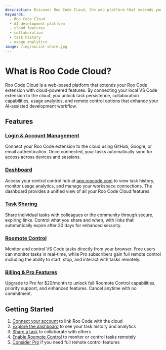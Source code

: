 ```yaml
---
description: Discover Roo Code Cloud, the web platform that extends your Roo Code extension with cloud features for collaboration, persistence, and analytics.
keywords:
  - Roo Code Cloud
  - AI development platform
  - cloud features
  - collaboration
  - task history
  - usage analytics
image: /img/social-share.jpg
---
```


# What is Roo Code Cloud?

Roo Code Cloud is a web-based platform that extends your Roo Code extension with cloud-powered features. By connecting your local VS Code extension to the cloud, you unlock task persistence, collaboration capabilities, usage analytics, and remote control options that enhance your AI-assisted development workflow.

## Features

### [Login & Account Management](/roo-code-cloud/login)
Connect your Roo Code extension to the cloud using GitHub, Google, or email authentication. Once connected, your tasks automatically sync for access across devices and sessions.

### [Dashboard](/roo-code-cloud/dashboard)
Access your central control hub at [app.roocode.com](https://app.roocode.com/) to view task history, monitor usage analytics, and manage your workspace connections. The dashboard provides a unified view of all your Roo Code Cloud features.

### [Task Sharing](/roo-code-cloud/task-sharing)
Share individual tasks with colleagues or the community through secure, expiring links. Control what you share and when, with links that automatically expire after 30 days for enhanced security.

### [Roomote Control](/roo-code-cloud/roomote-control)
Monitor and control VS Code tasks directly from your browser. Free users can monitor tasks in real-time, while Pro subscribers gain full remote control including the ability to start, stop, and interact with tasks remotely.

### [Billing & Pro Features](/roo-code-cloud/billing-subscriptions)
Upgrade to Pro for $20/month to unlock full Roomote Control capabilities, priority support, and enhanced features. Cancel anytime with no commitment.

## Getting Started

1. [Connect your account](/roo-code-cloud/login) to link Roo Code with the cloud
2. [Explore the dashboard](/roo-code-cloud/dashboard) to see your task history and analytics
3. [Share a task](/roo-code-cloud/task-sharing) to collaborate with others
4. [Enable Roomote Control](/roo-code-cloud/roomote-control) to monitor or control tasks remotely
5. [Consider Pro](/roo-code-cloud/billing-subscriptions) if you need full remote control features
